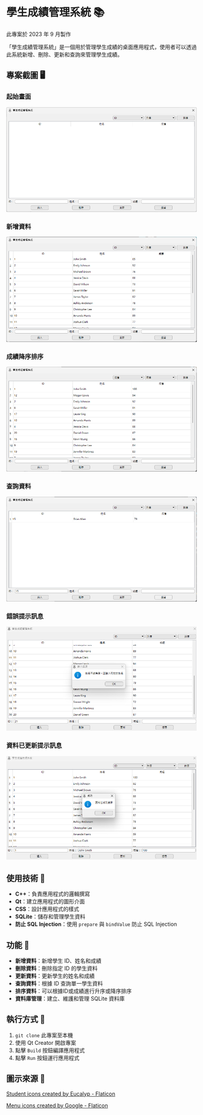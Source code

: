 # 學生成績管理系統 📚

此專案於 2023 年 9 月製作

「學生成績管理系統」是一個用於管理學生成績的桌面應用程式，使用者可以透過此系統新增、刪除、更新和查詢來管理學生成績。

## 專案截圖 🖥

### 起始畫面
![起始畫面](assets/start_view.png)

### 新增資料
![新增資料](assets/add_data.png)

### 成績降序排序
![成績降序排序](assets/sort_data.png)

### 查詢資料
![查詢資料](assets/query_data.png)

### 錯誤提示訊息
![錯誤提示訊息](assets/error_message.png)

### 資料已更新提示訊息
![資料已更新提示訊息](assets/update_message.png)

## 使用技術 🔧

- **C++**：負責應用程式的邏輯撰寫
- **Qt**：建立應用程式的圖形介面
- **CSS**：設計應用程式的樣式
- **SQLite**：儲存和管理學生資料
- **防止 SQL Injection**：使用 `prepare` 與 `bindValue` 防止 SQL Injection

## 功能 🚀

- **新增資料**：新增學生 ID、姓名和成績
- **刪除資料**：刪除指定 ID 的學生資料
- **更新資料**：更新學生的姓名和成績
- **查詢資料**：根據 ID 查詢單一學生資料
- **排序資料**：可以根據ID或成績進行升序或降序排序
- **資料庫管理**：建立、維護和管理 SQLite 資料庫

## 執行方式 🏃

1. `git clone` 此專案至本機
2. 使用 Qt Creator 開啟專案
3. 點擊 `Build` 按鈕編譯應用程式
4. 點擊 `Run` 按鈕運行應用程式

## 圖示來源 🌟

[Student icons created by Eucalyp - Flaticon](https://www.flaticon.com/free-icons/student)

[Menu icons created by Google - Flaticon](https://www.flaticon.com/free-icons/menu)
